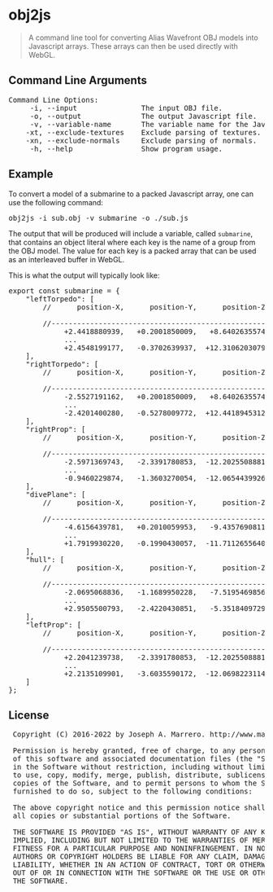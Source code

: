 # obj2js

> A command line tool for converting Alias Wavefront OBJ models into Javascript arrays.  These arrays can then be used directly with WebGL.

## Command Line Arguments
<pre>
Command Line Options:
     -i, --input               The input OBJ file.
     -o, --output              The output Javascript file.
     -v, --variable-name       The variable name for the JavaScript object.
    -xt, --exclude-textures    Exclude parsing of textures.
    -xn, --exclude-normals     Exclude parsing of normals.
     -h, --help                Show program usage.
</pre>
## Example
To convert a model of a submarine to a packed Javascript array, one can use the following command:
<pre>
obj2js -i sub.obj -v submarine -o ./sub.js
</pre>
The output that will be produced will include a variable, called `submarine`, that contains an object
literal where each key is the name of a group from the OBJ model.  The value for each key is a packed
array that can be used as an interleaved buffer in WebGL.

This is what the output will typically look like:
<pre>
export const submarine = {
	"leftTorpedo": [
		//      position-X,      position-Y,      position-Z,       texture-U,       texture-V,        normal-X,        normal-Y,        normal-Z

		//----------------------------------------------------------------------------------------------------------------------------------------------
		     +2.4418880939,   +0.2001850009,   +8.6402635574,   +0.8407999873,   -8.2299995422,   -0.5066000223,   +0.6973000169,   -0.5070999861,
			 ...
		     +2.4548199177,   -0.3702639937,  +12.3106203079,   +0.7470999956,   -9.3709001541,   +0.7346000075,   -0.6784999967,   -0.0000000000
	],
	"rightTorpedo": [
		//      position-X,      position-Y,      position-Z,       texture-U,       texture-V,        normal-X,        normal-Y,        normal-Z

		//----------------------------------------------------------------------------------------------------------------------------------------------
		     -2.5527191162,   +0.2001850009,   +8.6402635574,   +0.1594000012,   -8.2299995422,   +0.5066000223,   +0.6973000169,   -0.5070999861,
			 ...
		     -2.4201400280,   -0.5278009772,  +12.4418945312,   +0.2694999874,   -9.6858997345,   -0.7346000075,   -0.6784999967,   -0.0000000000
	],
	"rightProp": [
		//      position-X,      position-Y,      position-Z,       texture-U,       texture-V,        normal-X,        normal-Y,        normal-Z

		//----------------------------------------------------------------------------------------------------------------------------------------------
		     -2.5971369743,   -2.3391780853,  -12.2025508881,   -3.2283000946,  -13.3086996078,   -0.0024999999,   +0.1694000065,   +0.9854999781,
			 ...
		     -0.9460229874,   -1.3603270054,  -12.0654439926,   -3.4022998810,  -11.3542003632,   +0.3091000021,   -0.5320000052,   -0.7882999778
	],
	"divePlane": [
		//      position-X,      position-Y,      position-Z,       texture-U,       texture-V,        normal-X,        normal-Y,        normal-Z

		//----------------------------------------------------------------------------------------------------------------------------------------------
		     -4.6156439781,   +0.2010059953,   -9.4357690811,   -0.3531000018,   +0.1446000040,   -0.2179999948,   +0.9657999873,   +0.1402000040,
			 ...
		     +1.7919930220,   -0.1990430057,  -11.7112655640,   +0.8349999785,   +0.5665000081,   -0.6786000133,   -0.7074999809,   +0.1973000020
	],
	"hull": [
		//      position-X,      position-Y,      position-Z,       texture-U,       texture-V,        normal-X,        normal-Y,        normal-Z

		//----------------------------------------------------------------------------------------------------------------------------------------------
		     -2.0695068836,   -1.1689950228,   -7.5195469856,   -1.3229999542,   -0.1370999962,   -0.7986000180,   -0.6018999815,   +0.0001000000,
			 ...
		     +2.9505500793,   -2.4220430851,   -5.3518409729,   +2.1491999626,   -0.2763999999,   +0.9218000174,   -0.3871999979,   +0.0200999994
	],
	"leftProp": [
		//      position-X,      position-Y,      position-Z,       texture-U,       texture-V,        normal-X,        normal-Y,        normal-Z

		//----------------------------------------------------------------------------------------------------------------------------------------------
		     +2.2041239738,   -2.3391780853,  -12.2025508881,   +4.2579002380,   -1.0342999697,   -0.0024999999,   +0.1694000065,   +0.9854999781,
			 ...
		     +2.2135109901,   -3.6035590172,  -12.0698223114,   +4.2536001205,   -1.3152999878,   -0.6122999787,   -0.0000000000,   -0.7906000018
	]
};
</pre>

## License
<pre>
 Copyright (C) 2016-2022 by Joseph A. Marrero. http://www.manvscode.com/

 Permission is hereby granted, free of charge, to any person obtaining a copy
 of this software and associated documentation files (the "Software"), to deal
 in the Software without restriction, including without limitation the rights
 to use, copy, modify, merge, publish, distribute, sublicense, and/or sell
 copies of the Software, and to permit persons to whom the Software is
 furnished to do so, subject to the following conditions:

 The above copyright notice and this permission notice shall be included in
 all copies or substantial portions of the Software.

 THE SOFTWARE IS PROVIDED "AS IS", WITHOUT WARRANTY OF ANY KIND, EXPRESS OR
 IMPLIED, INCLUDING BUT NOT LIMITED TO THE WARRANTIES OF MERCHANTABILITY,
 FITNESS FOR A PARTICULAR PURPOSE AND NONINFRINGEMENT. IN NO EVENT SHALL THE
 AUTHORS OR COPYRIGHT HOLDERS BE LIABLE FOR ANY CLAIM, DAMAGES OR OTHER
 LIABILITY, WHETHER IN AN ACTION OF CONTRACT, TORT OR OTHERWISE, ARISING FROM,
 OUT OF OR IN CONNECTION WITH THE SOFTWARE OR THE USE OR OTHER DEALINGS IN
 THE SOFTWARE.
</pre>
